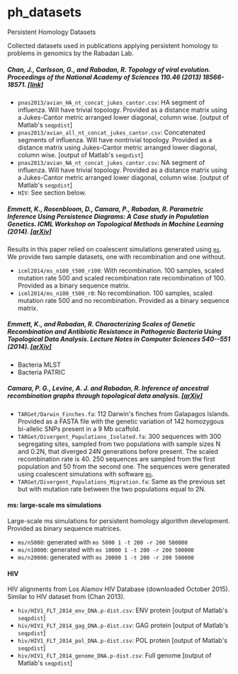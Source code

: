 # ph_datasets
Persistent Homology Datasets

Collected datasets used in publications applying persistent homology to problems in genomics by the Rabadan Lab.

##### Chan, J., Carlsson, G., and Rabadan, R. Topology of viral evolution. _Proceedings of the National Academy of Sciences_ 110.46 (2013) 18566-18571. [[link]](http://www.pnas.org/content/110/46/18566.abstract)

* `pnas2013/avian_HA_nt_concat_jukes_cantor.csv`: HA segment of influenza. Will have trivial topology. Provided as a distance matrix using a Jukes-Cantor metric arranged lower diagonal, column wise. [output of Matlab's `seqpdist`]
* `pnas2013/avian_all_nt_concat_jukes_cantor.csv`: Concatenated segments of influenza. Will have nontrivial topology. Provided as a distance matrix using Jukes-Cantor metric arranged lower diagonal, column wise. [output of Matlab's `seqpdist`]
* `pnas2013/avian_NA_nt_concat_jukes_cantor.csv`: NA segment of influenza. Will have trivial topology. Provided as a distance matrix using a Jukes-Cantor metric arranged lower diagonal, column wise. [output of Matlab's `seqpdist`]
* `HIV`: See section below.

##### Emmett, K., Rosenbloom, D., Camara, P., Rabadan, R. Parametric Inference Using Persistence Diagrams: A Case study in Population Genetics. _ICML Workshop on Topological Methods in Machine Learning_ (2014). [[arXiv]](http://arxiv.org/abs/1406.4582)

Results in this paper relied on coalescent simulations generated using [`ms`](http://home.uchicago.edu/rhudson1/source/mksamples.html).
We provide two sample datasets, one with recombination and one without.

* `icml2014/ms_n100_t500_r100`: With recombination. 100 samples, scaled mutation rate 500 and scaled recombination rate recombination of 100. Provided as a binary sequence matrix.
* `icml2014/ms_n100_t500_r0`: No recombination. 100 samples, scaled mutation rate 500 and no recombination. Provided as a binary sequence matrix.

##### Emmett, K., and Rabadan, R. Characterizing Scales of Genetic Recombination and Antibiotic Resistance in Pathogenic Bacteria Using Topological Data Analysis. _Lecture Notes in Computer Sciences_ 540--551 (2014). [[arXiv]](http://arxiv.org/abs/1406.1219)

* Bacteria MLST
* Bacteria PATRIC 

##### Camara, P. G., Levine, A. J. and Rabadan, R. Inference of ancestral recombination graphs through topological data analysis. [[arXiv]](http://arxiv.org/abs/1505.05815)

* `TARGet/Darwin_Finches.fa`: 112 Darwin's finches from Galapagos Islands. Provided as a FASTA file with the genetic variation of 142 homozygous bi-allelic SNPs present in a 9 Mb scaffold.
* `TARGet/Divergent_Populations_Isolated.fa`: 300 sequences with 300 segregating sites, sampled from two populations with sample sizes N and 0.2N, that diverged 24N generations before present. The scaled recombination rate is 40. 250 sequences are sampled from the first population and 50 from the second one. The sequences were generated using coalescent simulations with software [`ms`](http://home.uchicago.edu/rhudson1/source/mksamples.html).
* `TARGet/Divergent_Populations_Migration.fa`: Same as the previous set but with mutation rate between the two populations equal to 2N.

#### ms: large-scale ms simulations

Large-scale ms simulations for persistent homology algorithm development. Provided as binary sequence matrices.

* `ms/n5000`: generated with `ms 5000 1 -t 200 -r 200 500000`
* `ms/n10000`: generated with `ms 10000 1 -t 200 -r 200 500000`
* `ms/n20000`: generated with `ms 20000 1 -t 200 -r 200 500000`

#### HIV

HIV alignments from Los Alamov HIV Database (downloaded October 2015). Similar to HIV dataset from (Chan 2013).

* `hiv/HIV1_FLT_2014_env_DNA.p-dist.csv`: ENV protein [output of Matlab's `seqpdist`]
* `hiv/HIV1_FLT_2014_gag_DNA.p-dist.csv`: GAG protein [output of Matlab's `seqpdist`]
* `hiv/HIV1_FLT_2014_pol_DNA.p-dist.csv`: POL protein [output of Matlab's `seqpdist`]
* `hiv/HIV1_FLT_2014_genome_DNA.p-dist.csv`: Full genome [output of Matlab's `seqpdist`]
